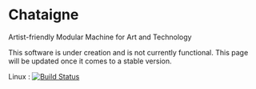# Chataigne
Artist-friendly Modular Machine for Art and Technology

This software is under creation and is not currently functional.
This page will be updated once it comes to a stable version.

Linux : [![Build Status](https://travis-ci.org/benkuper/Chataigne.svg?branch=master)](https://travis-ci.org/benkuper/Chataigne)

